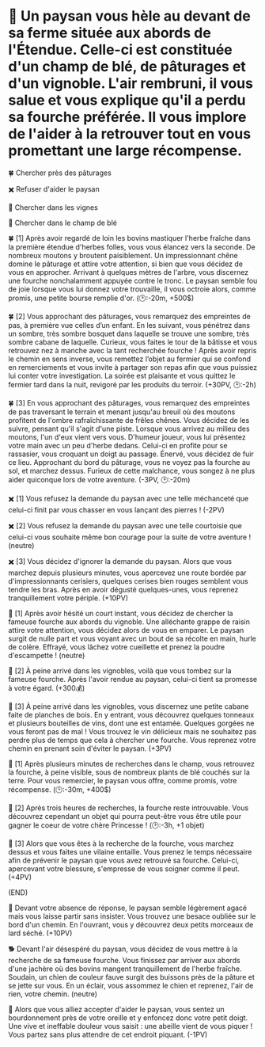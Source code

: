 # 🌾 Un paysan vous hèle au devant de sa ferme située aux abords de l'Étendue. Celle-ci est constituée d'un champ de blé, de pâturages et d'un vignoble. L'air rembruni, il vous salue et vous explique qu'il a perdu sa fourche préférée. Il vous implore de l'aider à la retrouver tout en vous promettant une large récompense.

🍀 Chercher près des pâturages 

✖️ Refuser d'aider le paysan 

🍇 Chercher dans les vignes

🎑 Chercher dans le champ de blé



🍀 [1]
Après avoir regardé de loin les bovins mastiquer l'herbe fraîche dans la première étendue d'herbes folles, vous vous élancez vers la seconde. De nombreux moutons y broutent paisiblement. Un impressionnant chêne domine le pâturage et attire votre attention, si bien que vous décidez de vous en approcher. Arrivant à quelques mètres de l'arbre, vous discernez une fourche nonchalamment appuyée contre le tronc. Le paysan semble fou de joie lorsque vous lui donnez votre trouvaille, il vous octroie alors, comme promis, une petite bourse remplie d'or. 
(🕑:-20m, +500$)

🍀 [2] 
Vous approchant des pâturages, vous remarquez des empreintes de pas, à première vue celles d’un enfant. En les suivant, vous pénétrez dans un sombre, très sombre bosquet dans laquelle se trouve une sombre, très sombre cabane de laquelle. Curieux, vous faites le tour de la bâtisse et vous retrouvez nez à manche avec la tant recherchée fourche ! Après avoir repris le chemin en sens inverse, vous remettez l’objet au fermier qui se confond en remerciements et vous invite à partager son repas afin que vous puissiez lui conter votre investigation. La soirée est plaisante et vous quittez le fermier tard dans la nuit, revigoré par les produits du terroir. 
(+30PV, 🕑:-2h)

🍀 [3] 
En vous approchant des pâturages, vous remarquez des empreintes de pas traversant le terrain et menant jusqu'au breuil où des moutons profitent de l'ombre rafraîchissante de frêles chênes. Vous décidez de les suivre, pensant qu'il s'agit d'une piste. Lorsque vous arrivez au milieu des moutons, l'un d'eux vient vers vous. D'humeur joueur, vous lui présentez votre main avec un peu d'herbe dedans. Celui-ci en profite pour se rassasier, vous croquant un doigt au passage. Énervé, vous décidez de fuir ce lieu. Approchant du bord du pâturage, vous ne voyez pas la fourche au sol, et marchez dessus. Furieux de cette malchance, vous songez à ne plus aider quiconque lors de votre aventure.
(-3PV, 🕑:-20m)

✖️ [1] 
Vous refusez la demande du paysan avec une telle méchanceté que celui-ci finit par vous chasser en vous lançant des pierres ! 
(-2PV)

✖️ [2] 
Vous refusez la demande du paysan avec une telle courtoisie que celui-ci vous souhaite même bon courage pour la suite de votre aventure ! 
(neutre)

✖️ [3] 
Vous décidez d'ignorer la demande du paysan. Alors que vous marchez depuis plusieurs minutes, vous apercevez une route bordée par d'impressionnants cerisiers, quelques cerises bien rouges semblent vous tendre les bras. Après en avoir dégusté quelques-unes, vous reprenez tranquillement votre périple.
(+10PV)

🍇 [1] 
Après avoir hésité un court instant, vous décidez de chercher la fameuse fourche aux abords du vignoble. Une alléchante grappe de raisin attire votre attention, vous décidez alors de vous en emparer. Le paysan surgit de nulle part et vous voyant avec un bout de sa récolte en main, hurle de colère. Effrayé, vous lâchez votre cueillette et prenez la poudre d'escampette ! 
(neutre)  

🍇 [2]
À peine arrivé dans les vignobles, voilà que vous tombez sur la fameuse fourche. Après l'avoir rendue au paysan, celui-ci tient sa promesse à votre égard.
(+300💰)

🍇 [3]
À peine arrivé dans les vignobles, vous discernez une petite cabane faite de planches de bois. En y entrant, vous découvrez quelques tonneaux et plusieurs bouteilles de vins, dont une est entamée. Quelques gorgées ne vous feront pas de mal ! Vous trouvez le vin délicieux mais ne souhaitez pas perdre plus de temps que cela à chercher une fourche. Vous reprenez votre chemin en prenant soin d'éviter le paysan.
(+3PV)


🎑 [1] 
Après plusieurs minutes de recherches dans le champ, vous retrouvez la fourche, à peine visible, sous de nombreux plants de blé couchés sur la terre. Pour vous remercier, le paysan vous offre, comme promis, votre récompense. 
(🕑:-30m, +400$)

🎑 [2] 
Après trois heures de recherches, la fourche reste introuvable. Vous découvrez cependant un objet qui pourra peut-être vous être utile pour gagner le coeur de votre chère Princesse ! 
(🕑:-3h, +1 objet)

🎑 [3] 
Alors que vous êtes à la recherche de la fourche, vous marchez dessus et vous faites une vilaine entaille. Vous prenez le temps nécessaire afin de prévenir le paysan que vous avez retrouvé sa fourche. Celui-ci, apercevant votre blessure, s'empresse de vous soigner comme il peut.
(+4PV)

(END)

🥓 Devant votre absence de réponse, le paysan semble légèrement agacé mais vous laisse partir sans insister. Vous trouvez une besace oubliée sur le bord d'un chemin. En l'ouvrant, vous y découvrez deux petits morceaux de lard séché. 
(+10PV)

🐕 Devant l'air désespéré du paysan, vous décidez de vous mettre à la recherche de sa fameuse fourche. Vous finissez par arriver aux abords d'une jachère où des bovins mangent tranquillement de l'herbe fraîche. Soudain, un chien de couleur fauve surgit des buissons près de la pâture et se jette sur vous. En un éclair, vous assommez le chien et reprenez, l'air de rien, votre chemin.
(neutre)

🐝 Alors que vous alliez accepter d'aider le paysan, vous sentez un bourdonnement près de votre oreille et y enfoncez donc votre petit doigt. Une vive et ineffable douleur vous saisit : une abeille vient de vous piquer ! Vous partez sans plus attendre de cet endroit piquant.
(-1PV)
